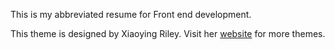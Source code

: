 This is my abbreviated resume for Front end development. 

This theme is designed by Xiaoying Riley.
Visit her [website](http://themes.3rdwavemedia.com/) for more themes.

